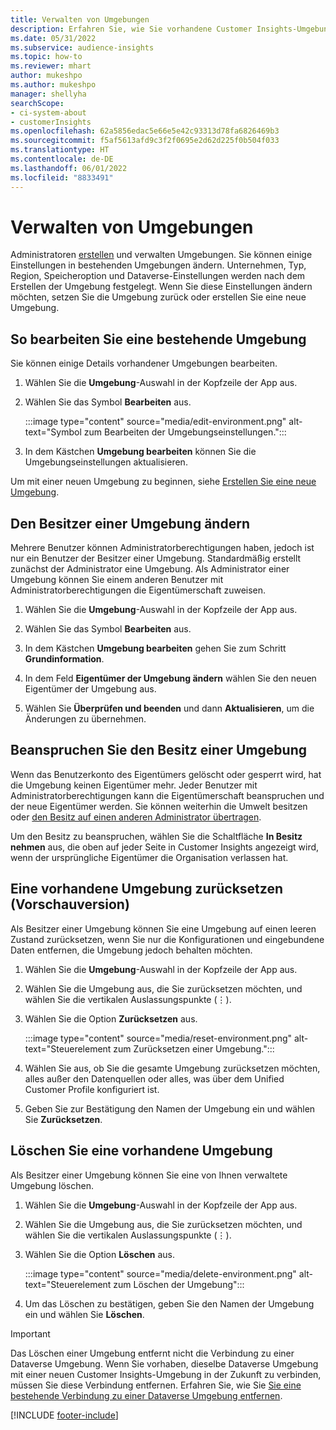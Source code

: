```yaml
---
title: Verwalten von Umgebungen
description: Erfahren Sie, wie Sie vorhandene Customer Insights-Umgebungen als Administrator verwalten.
ms.date: 05/31/2022
ms.subservice: audience-insights
ms.topic: how-to
ms.reviewer: mhart
author: mukeshpo
ms.author: mukeshpo
manager: shellyha
searchScope:
- ci-system-about
- customerInsights
ms.openlocfilehash: 62a5856edac5e66e5e42c93313d78fa6826469b3
ms.sourcegitcommit: f5af5613afd9c3f2f0695e2d62d225f0b504f033
ms.translationtype: HT
ms.contentlocale: de-DE
ms.lasthandoff: 06/01/2022
ms.locfileid: "8833491"
---
```

# <a name="how-to-manage-environments"></a>Verwalten von Umgebungen

Administratoren [erstellen](create-environment.md) und verwalten Umgebungen. Sie können einige Einstellungen in bestehenden Umgebungen ändern. Unternehmen, Typ, Region, Speicheroption und Dataverse-Einstellungen werden nach dem Erstellen der Umgebung festgelegt. Wenn Sie diese Einstellungen ändern möchten, setzen Sie die Umgebung zurück oder erstellen Sie eine neue Umgebung.

## <a name="edit-an-existing-environment"></a>So bearbeiten Sie eine bestehende Umgebung

Sie können einige Details vorhandener Umgebungen bearbeiten.

1. Wählen Sie die **Umgebung**-Auswahl in der Kopfzeile der App aus.

1. Wählen Sie das Symbol **Bearbeiten** aus.

   :::image type="content" source="media/edit-environment.png" alt-text="Symbol zum Bearbeiten der Umgebungseinstellungen.":::

1. In dem Kästchen **Umgebung bearbeiten** können Sie die Umgebungseinstellungen aktualisieren.

Um mit einer neuen Umgebung zu beginnen, siehe [Erstellen Sie eine neue Umgebung](create-environment.md).

## <a name="change-the-owner-of-an-environment"></a>Den Besitzer einer Umgebung ändern

Mehrere Benutzer können Administratorberechtigungen haben, jedoch ist nur ein Benutzer der Besitzer einer Umgebung. Standardmäßig erstellt zunächst der Administrator eine Umgebung. Als Administrator einer Umgebung können Sie einem anderen Benutzer mit Administratorberechtigungen die Eigentümerschaft zuweisen.

1. Wählen Sie die **Umgebung**-Auswahl in der Kopfzeile der App aus.

1. Wählen Sie das Symbol **Bearbeiten** aus.

1. In dem Kästchen **Umgebung bearbeiten** gehen Sie zum Schritt **Grundinformation**.

1. In dem Feld **Eigentümer der Umgebung ändern** wählen Sie den neuen Eigentümer der Umgebung aus.  

1. Wählen Sie **Überprüfen und beenden** und dann **Aktualisieren**, um die Änderungen zu übernehmen.

## <a name="claim-ownership-of-an-environment"></a>Beanspruchen Sie den Besitz einer Umgebung

Wenn das Benutzerkonto des Eigentümers gelöscht oder gesperrt wird, hat die Umgebung keinen Eigentümer mehr. Jeder Benutzer mit Administratorberechtigungen kann die Eigentümerschaft beanspruchen und der neue Eigentümer werden. Sie können weiterhin die Umwelt besitzen oder [den Besitz auf einen anderen Administrator übertragen](#change-the-owner-of-an-environment).

Um den Besitz zu beanspruchen, wählen Sie die Schaltfläche **In Besitz nehmen** aus, die oben auf jeder Seite in Customer Insights angezeigt wird, wenn der ursprüngliche Eigentümer die Organisation verlassen hat.

## <a name="reset-an-existing-environment-preview"></a>Eine vorhandene Umgebung zurücksetzen (Vorschauversion)

Als Besitzer einer Umgebung können Sie eine Umgebung auf einen leeren Zustand zurücksetzen, wenn Sie nur die Konfigurationen und eingebundene Daten entfernen, die Umgebung jedoch behalten möchten.

1. Wählen Sie die **Umgebung**-Auswahl in der Kopfzeile der App aus.

1. Wählen Sie die Umgebung aus, die Sie zurücksetzen möchten, und wählen Sie die vertikalen Auslassungspunkte (&vellip;).

1. Wählen Sie die Option **Zurücksetzen** aus.

   :::image type="content" source="media/reset-environment.png" alt-text="Steuerelement zum Zurücksetzen einer Umgebung.":::

1. Wählen Sie aus, ob Sie die gesamte Umgebung zurücksetzen möchten, alles außer den Datenquellen oder alles, was über dem Unified Customer Profile konfiguriert ist.

1. Geben Sie zur Bestätigung den Namen der Umgebung ein und wählen Sie **Zurücksetzen**.

## <a name="delete-an-existing-environment"></a>Löschen Sie eine vorhandene Umgebung

Als Besitzer einer Umgebung können Sie eine von Ihnen verwaltete Umgebung löschen.

1. Wählen Sie die **Umgebung**-Auswahl in der Kopfzeile der App aus.

1. Wählen Sie die Umgebung aus, die Sie zurücksetzen möchten, und wählen Sie die vertikalen Auslassungspunkte (&vellip;). 

1. Wählen Sie die Option **Löschen** aus.

   :::image type="content" source="media/delete-environment.png" alt-text="Steuerelement zum Löschen der Umgebung":::

1. Um das Löschen zu bestätigen, geben Sie den Namen der Umgebung ein und wählen Sie **Löschen**.

> [!IMPORTANT]
> Das Löschen einer Umgebung entfernt nicht die Verbindung zu einer Dataverse Umgebung. Wenn Sie vorhaben, dieselbe Dataverse Umgebung mit einer neuen Customer Insights-Umgebung in der Zukunft zu verbinden, müssen Sie diese Verbindung entfernen. Erfahren Sie, wie Sie [Sie eine bestehende Verbindung zu einer Dataverse Umgebung entfernen](customer-insights-dataverse.md#remove-an-existing-connection-to-a-dataverse-environment).

[!INCLUDE [footer-include](includes/footer-banner.md)]
